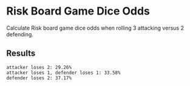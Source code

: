 # Risk Board Game Dice Odds

Calculate Risk board game dice odds when rolling 3 attacking versus 2 defending.

## Results

    attacker loses 2: 29.26%
    attacker loses 1, defender loses 1: 33.58%
    defender loses 2: 37.17%
